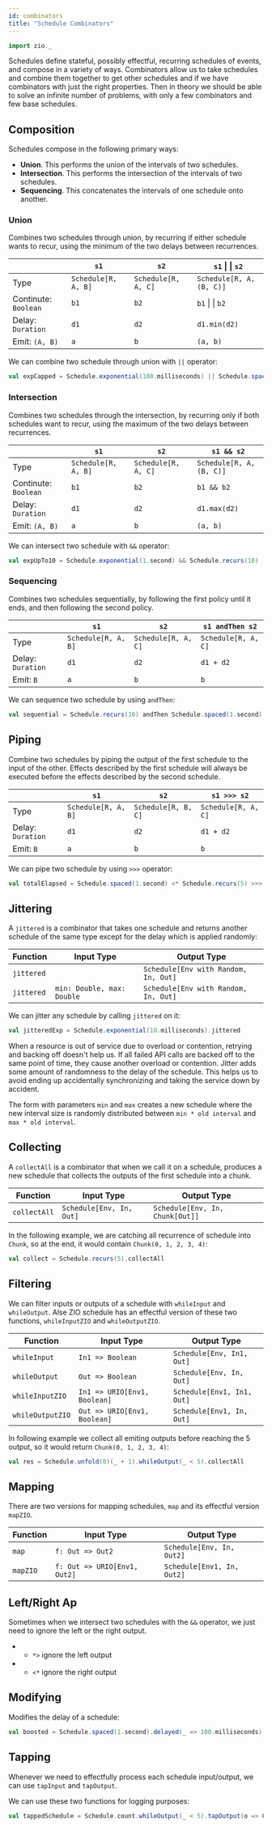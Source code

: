 ```yaml
---
id: combinators
title: "Schedule Combinators"
---
```


```scala mdoc:invisible
import zio._
```

Schedules define stateful, possibly effectful, recurring schedules of events, and compose in a variety of ways. Combinators allow us to take schedules and combine them together to get other schedules and if we have combinators with just the right properties. Then in theory we should be able to solve an infinite number of problems, with only a few combinators and few base schedules.

## Composition

Schedules compose in the following primary ways:

* **Union**. This performs the union of the intervals of two schedules.
* **Intersection**. This performs the intersection of the intervals of two schedules.
* **Sequencing**. This concatenates the intervals of one schedule onto another.

### Union

Combines two schedules through union, by recurring if either schedule wants to
recur, using the minimum of the two delays between recurrences.

|                      | `s1`                | `s2`                | `s1` &#124; &#124; `s2`   |
|----------------------|---------------------|---------------------|---------------------------|
| Type                 | `Schedule[R, A, B]` | `Schedule[R, A, C]` | `Schedule[R, A, (B, C)]`  |
| Continute: `Boolean` | `b1`                | `b2`                | `b1` &#124; &#124; `b2`   |
| Delay: `Duration`    | `d1`                | `d2`                | `d1.min(d2)`              |
| Emit: `(A, B)`       | `a`                 | `b`                 | `(a, b)`                  |

We can combine two schedule through union with `||` operator:

```scala mdoc:silent
val expCapped = Schedule.exponential(100.milliseconds) || Schedule.spaced(1.second)
```

### Intersection

Combines two schedules through the intersection, by recurring only if both schedules want to recur, using the maximum of the two delays between recurrences.

|                      | `s1`                | `s2`                | `s1 && s2`               |
|----------------------|---------------------|---------------------|--------------------------|
| Type                 | `Schedule[R, A, B]` | `Schedule[R, A, C]` | `Schedule[R, A, (B, C)]` |
| Continute: `Boolean` | `b1`                | `b2`                | `b1 && b2`               |
| Delay: `Duration`    | `d1`                | `d2`                | `d1.max(d2)`             |
| Emit: `(A, B)`       | `a`                 | `b`                 | `(a, b)`                 |


We can intersect two schedule with `&&` operator:

```scala mdoc:silent
val expUpTo10 = Schedule.exponential(1.second) && Schedule.recurs(10)
```

### Sequencing

Combines two schedules sequentially, by following the first policy until it ends, and then following the second policy.

|                   | `s1`                | `s2`                | `s1 andThen s2`     |
|-------------------|---------------------|---------------------|---------------------|
| Type              | `Schedule[R, A, B]` | `Schedule[R, A, C]` | `Schedule[R, A, C]` |
| Delay: `Duration` | `d1`                | `d2`                | `d1 + d2`           |
| Emit: `B`         | `a`                 | `b`                 | `b`                 |


We can sequence two schedule by using `andThen`:

```scala mdoc:silent
val sequential = Schedule.recurs(10) andThen Schedule.spaced(1.second)
```

## Piping

Combine two schedules by piping the output of the first schedule to the input of the other. Effects described by the first schedule will always be executed before the effects described by the second schedule.

|                   | `s1`                | `s2`                | `s1 >>> s2`         |
|-------------------|---------------------|---------------------|---------------------|
| Type              | `Schedule[R, A, B]` | `Schedule[R, B, C]` | `Schedule[R, A, C]` |
| Delay: `Duration` | `d1`                | `d2`                | `d1 + d2`           |
| Emit: `B`         | `a`                 | `b`                 | `b`                 | 

We can pipe two schedule by using `>>>` operator:

```scala mdoc:silent
val totalElapsed = Schedule.spaced(1.second) <* Schedule.recurs(5) >>> Schedule.elapsed
```

## Jittering

A `jittered` is a combinator that takes one schedule and returns another schedule of the same type except for the delay which is applied randomly:

| Function   | Input Type                 | Output Type                          |
|------------|----------------------------|--------------------------------------|
| `jittered` |                            | `Schedule[Env with Random, In, Out]` |
| `jittered` | `min: Double, max: Double` | `Schedule[Env with Random, In, Out]` |

We can jitter any schedule by calling `jittered` on it:

```scala mdoc:silent
val jitteredExp = Schedule.exponential(10.milliseconds).jittered
```

When a resource is out of service due to overload or contention, retrying and backing off doesn't help us. If all failed API calls are backed off to the same point of time, they cause another overload or contention. Jitter adds some amount of randomness to the delay of the schedule. This helps us to avoid ending up accidentally synchronizing and taking the service down by accident.

The form with parameters `min` and `max` creates a new schedule where the new interval size is randomly distributed between `min * old interval` and `max * old interval`.

## Collecting

A `collectAll` is a combinator that when we call it on a schedule, produces a new schedule that collects the outputs of the first schedule into a chunk.

| Function     | Input Type               | Output Type                     |
|--------------|--------------------------|---------------------------------|
| `collectAll` | `Schedule[Env, In, Out]` | `Schedule[Env, In, Chunk[Out]]` |

In the following example, we are catching all recurrence of schedule into `Chunk`, so at the end, it would contain `Chunk(0, 1, 2, 3, 4)`:

```scala mdoc:silent
val collect = Schedule.recurs(5).collectAll
```

## Filtering

We can filter inputs or outputs of a schedule with `whileInput` and `whileOutput`. Alse ZIO schedule has an effectful version of these two functions, `whileInputZIO` and `whileOutputZIO`.

| Function         | Input Type                   | Output Type                |
|------------------|------------------------------|----------------------------|
| `whileInput`     | `In1 => Boolean`             | `Schedule[Env, In1, Out]`  |
| `whileOutput`    | `Out => Boolean`             | `Schedule[Env, In, Out]`   |
| `whileInputZIO`  | `In1 => URIO[Env1, Boolean]` | `Schedule[Env1, In1, Out]` |
| `whileOutputZIO` | `Out => URIO[Env1, Boolean]` | `Schedule[Env1, In, Out]`  |

In following example we collect all emiting outputs before reaching the 5 output, so it would return `Chunk(0, 1, 2, 3, 4)`:

```scala mdoc:silent
val res = Schedule.unfold(0)(_ + 1).whileOutput(_ < 5).collectAll
```

## Mapping

There are two versions for mapping schedules, `map` and its effectful version `mapZIO`.

| Function | Input Type                   | Output Type                |
|----------|------------------------------|----------------------------|
| `map`    | `f: Out => Out2`             | `Schedule[Env, In, Out2]`  |
| `mapZIO` | `f: Out => URIO[Env1, Out2]` | `Schedule[Env1, In, Out2]` |

## Left/Right Ap

Sometimes when we intersect two schedules with the `&&` operator, we just need to ignore the left or the right output.
- * `*>` ignore the left output
- * `<*` ignore the right output

## Modifying

Modifies the delay of a schedule:

```scala mdoc:silent
val boosted = Schedule.spaced(1.second).delayed(_ => 100.milliseconds)
```

## Tapping

Whenever we need to effectfully process each schedule input/output, we can use `tapInput` and `tapOutput`.

We can use these two functions for logging purposes:

```scala mdoc:silent
val tappedSchedule = Schedule.count.whileOutput(_ < 5).tapOutput(o => Console.printLine(s"retrying $o").orDie)
```

